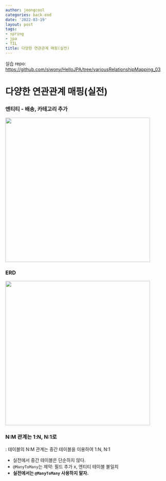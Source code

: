 ```yaml
---
author: jeongcool
categories: back-end
date: '2022-03-19'
layout: post
tags:
- spring
- jpa
- TIL
title: 다양한 연관관계 매핑(실전)
---
```


실습 repo: https://github.com/siwony/HelloJPA/tree/variousRelationshipMapping_03
# 다양한 연관관계 매핑(실전)
### 엔티티 - 배송, 카테고리 추가
<img width=450px src=./img/various-relationship-mapping-entity.png>

### ERD
<img width=450px src=./img/various-relationship-mapping-erd.png>

### N:M 관계는 1:N, N:1로
: 테이블의 N:M 관계는 중간 테이블을 이용하여 1:N, N:1
- 실전에서 중간 테이블은 단순하지 않다.
- `@ManyToMany`는 제약: 필드 추가 x, 엔티티 테이블 불일치
- **실전에서는 `@ManyToMany` 사용하지 말자.**